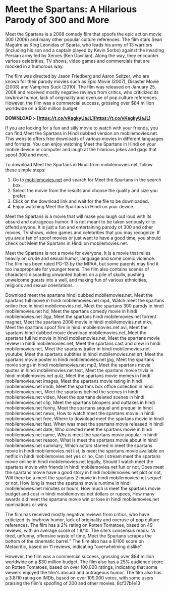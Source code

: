 # Meet the Spartans: A Hilarious Parody of 300 and More
 
Meet the Spartans is a 2008 comedy film that spoofs the epic action movie 300 (2006) and many other popular culture references. The film stars Sean Maguire as King Leonidas of Sparta, who leads his army of 13 warriors (including his son and a captain played by Kevin Sorbo) against the invading Persian army led by Xerxes (Ken Davitian). Along the way, they encounter various celebrities, TV shows, video games and commercials that are mocked in a humorous way.
 
The film was directed by Jason Friedberg and Aaron Seltzer, who are known for their parody movies such as Epic Movie (2007), Disaster Movie (2008) and Vampires Suck (2010). The film was released on January 25, 2008 and received mostly negative reviews from critics, who criticized its lowbrow humor, lack of originality and overuse of pop culture references. However, the film was a commercial success, grossing over $84 million worldwide on a $30 million budget.
 
**DOWNLOAD > [https://t.co/vKagkyUaJL](https://t.co/vKagkyUaJL)**


 
If you are looking for a fun and silly movie to watch with your friends, you can find Meet the Spartans in Hindi dubbed version on mobilemovies.net. This website offers free downloads of various movies in different languages and formats. You can enjoy watching Meet the Spartans in Hindi on your mobile device or computer and laugh at the hilarious jokes and gags that spoof 300 and more.
 
To download Meet the Spartans in Hindi from mobilemovies.net, follow these simple steps:
 
1. Go to [mobilemovies.net](https://mobilemovies.net/) and search for Meet the Spartans in the search box.
2. Select the movie from the results and choose the quality and size you prefer.
3. Click on the download link and wait for the file to be downloaded.
4. Enjoy watching Meet the Spartans in Hindi on your device.

Meet the Spartans is a movie that will make you laugh out loud with its absurd and outrageous humor. It is not meant to be taken seriously or to offend anyone. It is just a fun and entertaining parody of 300 and other movies, TV shows, video games and celebrities that you may recognize. If you are a fan of spoof movies or just want to have a good time, you should check out Meet the Spartans in Hindi on mobilemovies.net.
  
Meet the Spartans is not a movie for everyone. It is a movie that relies heavily on crude and sexual humor, language and some comic violence. The film has been rated PG-13 by the MPAA, but some parents may find it too inappropriate for younger teens. The film also contains scenes of characters discarding unwanted babies on a pile of skulls, pushing unwelcome guests into a well, and making fun of various ethnicities, religions and sexual orientations.
 
Download meet the spartans hindi dubbed mobilemovies.net,  Meet the spartans full movie in hindi mobilemovies.net mp4,  Watch meet the spartans online free in hindi mobilemovies.net,  Meet the spartans 300 parody in hindi mobilemovies.net hd,  Meet the spartans comedy movie in hindi mobilemovies.net 3gp,  Meet the spartans hindi mobilemovies.net torrent magnet,  Meet the spartans 2008 movie in hindi mobilemovies.net mkv,  Meet the spartans spoof film in hindi mobilemovies.net avi,  Meet the spartans hindi dubbed movie download mobilemovies.net,  Meet the spartans full hd movie in hindi mobilemovies.net,  Meet the spartans movie review in hindi mobilemovies.net,  Meet the spartans cast and crew in hindi mobilemovies.net,  Meet the spartans trailer in hindi mobilemovies.net youtube,  Meet the spartans subtitles in hindi mobilemovies.net srt,  Meet the spartans movie poster in hindi mobilemovies.net jpg,  Meet the spartans movie songs in hindi mobilemovies.net mp3,  Meet the spartans movie quotes in hindi mobilemovies.net text,  Meet the spartans movie trivia in hindi mobilemovies.net quiz,  Meet the spartans movie memes in hindi mobilemovies.net images,  Meet the spartans movie rating in hindi mobilemovies.net imdb,  Meet the spartans box office collection in hindi mobilemovies.net,  Meet the spartans behind the scenes in hindi mobilemovies.net video,  Meet the spartans deleted scenes in hindi mobilemovies.net clip,  Meet the spartans bloopers and outtakes in hindi mobilemovies.net funny,  Meet the spartans sequel and prequel in hindi mobilemovies.net news,  How to watch meet the spartans movie in hindi mobilemovies.net free,  Where to download meet the spartans movie in hindi mobilemovies.net fast,  When was meet the spartans movie released in hindi mobilemovies.net date,  Who directed meet the spartans movie in hindi mobilemovies.net name,  Why is meet the spartans movie popular in hindi mobilemovies.net reason,  What is meet the spartans movie about in hindi mobilemovies.net summary,  Which actors starred in meet the spartans movie in hindi mobilemovies.net list,  Is meet the spartans movie available on netflix in hindi mobilemovies.net yes or no,  Can I stream meet the spartans movie online in hindi mobilemovies.net legally,  Should I watch meet the spartans movie with friends in hindi mobilemovies.net fun or not,  Does meet the spartans movie have a good story in hindi mobilemovies.net plot or not,  Will there be a meet the spartans 2 movie in hindi mobilemovies.net sequel or not,  How long is meet the spartans movie runtime in hindi mobilemovies.net minutes or hours,  How much is meet the spartans movie budget and cost in hindi mobilemovies.net dollars or rupees,  How many awards did meet the spartans movie win or lose in hindi mobilemovies.net nominations or wins
 
The film has received mostly negative reviews from critics, who have criticized its lowbrow humor, lack of originality and overuse of pop culture references. The film has a 2% rating on Rotten Tomatoes, based on 49 reviews, with an average score of 1.8/10. The site's consensus reads: \"A tired, unfunny, offensive waste of time, Meet the Spartans scrapes the bottom of the cinematic barrel.\" The film also has a 9/100 score on Metacritic, based on 11 reviews, indicating \"overwhelming dislike\".
 
However, the film was a commercial success, grossing over $84 million worldwide on a $30 million budget. The film also has a 25% audience score on Rotten Tomatoes, based on over 100,000 ratings, indicating that some viewers enjoyed the film's absurd and outrageous humor. The film also has a 3.8/10 rating on IMDb, based on over 109,000 votes, with some users praising the film's spoofing of 300 and other movies.
 8cf37b1e13
 
